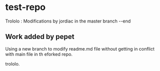 # test-repo


Trololo : Modifications by jordiac in the master branch
--end

## Work added by pepet 

Using a new branch to modify readme.md file without getting in conflict with main file in th eforked repo.

trololo. 